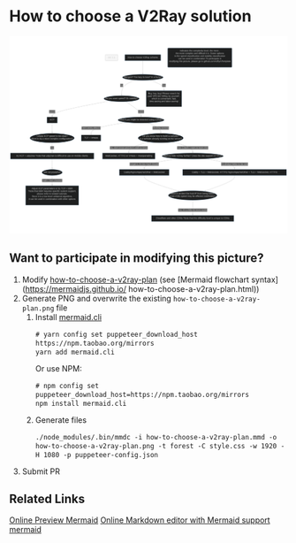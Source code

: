 # How to choose a V2Ray solution

![](how-to-choose-a-v2ray-plan.png)

## Want to participate in modifying this picture?

1. Modify [how-to-choose-a-v2ray-plan](how-to-choose-a-v2ray-plan.mmd) (see [Mermaid flowchart syntax](https://mermaidjs.github.io/ how-to-choose-a-v2ray-plan.html))
1. Generate PNG and overwrite the existing `how-to-choose-a-v2ray-plan.png` file
   1. Install [mermaid.cli](https://github.com/mermaidjs/mermaid.cli)
      ```shell
      # yarn config set puppeteer_download_host https://npm.taobao.org/mirrors
      yarn add mermaid.cli
      ````
      Or use NPM:
      ````
      # npm config set puppeteer_download_host=https://npm.taobao.org/mirrors
      npm install mermaid.cli
      ````
   1. Generate files
      ```shell
      ./node_modules/.bin/mmdc -i how-to-choose-a-v2ray-plan.mmd -o how-to-choose-a-v2ray-plan.png -t forest -C style.css -w 1920 - H 1080 -p puppeteer-config.json
      ````
1. Submit PR

## Related Links

[Online Preview Mermaid](https://mermaidjs.github.io/mermaid-live-editor/)
[Online Markdown editor with Mermaid support](https://mdp.tylingsoft.com/)
[mermaid](https://github.com/knsv/mermaid)
